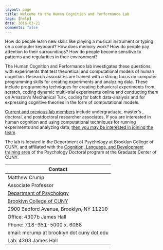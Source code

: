 ```yaml
---
layout: page
title: Welcome to the Human Cognition and Performance Lab
tags: [help]
date: 2016-03-21
comments: false
---
```


How do people learn new skills like playing a musical instrument or typing on a computer keyboard? How does memory work? How do people pay attention to their surroundings? How do people become sensitive to patterns and regularities in their environment?

The Human Cognition and Performance lab investigates these questions with experiments that test theoretical and computational models of human cognition. Research associates are trained with a strong focus on computer programming skills for creating experiments and analyzing data. These include programming techniques for creating behavioral experiments from scratch, coding dynamic multi-trial experiments online and conducting them on Amazon's Mechanical Turk, coding for batch data-analysis and for expressing cognitive theories in the form of computational models.

[Current and previous lab members](https://crumplab.github.io/people/) include undergraduate, master's , doctoral, and postdoctoral researcher associates. If you are interested in human cognition and using computational techniques for running experiments and analyzing data, [then you may be interested in joining the team](https://crumplab.github.io/research/).

The lab is located in the Department of Psychology at Brooklyn College of CUNY, and affiliated with the [Cognition, Language, and Development training area](http://www.gc.cuny.edu/Page-Elements/Academics-Research-Centers-Initiatives/Doctoral-Programs/Psychology/Training-Areas/Cognition,-Language,-and-Development) of the Psychology Doctoral program at the Graduate Center of CUNY.

|   Contact   |
|-------------|
|Matthew Crump|
|Associate Professor|
|[Department of Psychology](http://www.brooklyn.cuny.edu/web/academics/schools/naturalsciences/undergraduate/psychology.php)|
|[Brooklyn College of CUNY](http://www.brooklyn.cuny.edu/)|
|2900 Bedford Avenue, Brooklyn, NY 11210|
|Office: 4307b James Hall|
|Phone: 718-951-5000 x. 6068|
|email: mcrump at brooklyn dot cuny dot edu|
|Lab: 4303 James Hall|
